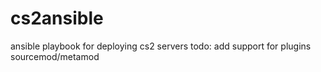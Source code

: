 # cs2ansible
ansible playbook for deploying cs2 servers
  todo: add support for plugins sourcemod/metamod
